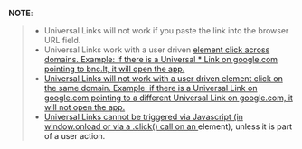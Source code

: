 **NOTE**:
> - Universal Links will not work if you paste the link into the browser URL field.
> - Universal Links work with a user driven <a href="..."> element click across domains. Example: if there is a Universal * Link on google.com pointing to bnc.lt, it will open the app.
> - Universal Links will not work with a user driven <a href="..."> element click on the same domain. Example: if there is a Universal Link on google.com pointing to a different Universal Link on google.com, it will not open the app.
> - Universal Links cannot be triggered via Javascript (in window.onload or via a .click() call on an <a> element), unless it is part of a user action.